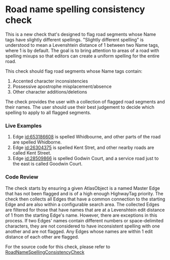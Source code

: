 # Road name spelling consistency check

This is a new check that's designed to flag road segments whose Name tags have slightly different spellings. "Slightly different spelling" is understood to mean a Levenshtein distance of 1 between two Name tags, where 1 is by default. The goal is to bring attention to areas of a road with spelling mixups so that editors can create a uniform spelling for the entire road.

This check should flag road segments whose Name tags contain:
1. Accented character inconsistencies
2. Possessive apostrophe misplacement/absence
3. Other character additions/deletions

The check provides the user with a collection of flagged road segments and their names. The user should use their best judgement to decide which spelling to apply to all flagged segments.

### Live Examples

1. Edge [id:653186608](https://www.openstreetmap.org/way/653186608) is spelled Whidbourne, and other parts of the road are spelled Whidborne.
2. Edge [id:26304375](https://www.openstreetmap.org/way/26304375) is spelled Kent Stret, and other nearby roads are called Kent Street.
3. Edge [id:28509866](https://www.openstreetmap.org/way/28509866) is spelled Godwin Court, and a service road just to the east is called Goodwin Court.

### Code Review

The check starts by ensuring a given AtlasObject is a named Master Edge that has not been flagged and is of a high enough HighwayTag priority. The check then collects all Edges that have a common connection to the starting Edge and are also within a configurable search area. The collected Edges are filtered for those that have names that are at a Levenshtein edit distance of 1 from the starting Edge's name. However, there are exceptions in this process. If two Edges' names contain different numbers or space-delimited characters, they are not considered to have inconsistent spelling with one another and are not flagged.
Any Edges whose names are within 1 edit distance of each other are flagged.

For the source code for this check, please refer to [RoadNameSpellingConsistencyCheck](https://github.com/seancoulter/atlas-checks/blob/RoadNameSpellingConsistencyCheck/src/main/java/org/openstreetmap/atlas/checks/validation/tag/RoadNameSpellingConsistencyCheck.java)
